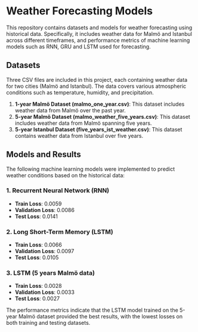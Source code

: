 # Weather Forecasting Models

This repository contains datasets and models for weather forecasting using historical data. Specifically, it includes weather data for Malmö and Istanbul across different timeframes, and performance metrics of machine learning models such as RNN, GRU and LSTM used for forecasting.

## Datasets

Three CSV files are included in this project, each containing weather data for two cities (Malmö and Istanbul). The data covers various atmospheric conditions such as temperature, humidity, and precipitation.

1. **1-year Malmö Dataset (malmo_one_year.csv)**: This dataset includes weather data from Malmö over the past year.
2. **5-year Malmö Dataset (malmo_weather_five_years.csv)**: This dataset includes weather data from Malmö spanning five years.
3. **5-year Istanbul Dataset (five_years_ist_weather.csv)**: This dataset contains weather data from Istanbul over five years.


## Models and Results

The following machine learning models were implemented to predict weather conditions based on the historical data:

### 1. Recurrent Neural Network (RNN)

- **Train Loss**: 0.0059
- **Validation Loss**: 0.0086
- **Test Loss**: 0.0141

### 2. Long Short-Term Memory (LSTM)

- **Train Loss**: 0.0066
- **Validation Loss**: 0.0097
- **Test Loss**: 0.0105

### 3. LSTM (5 years Malmö data)

- **Train Loss**: 0.0028
- **Validation Loss**: 0.0033
- **Test Loss**: 0.0027

The performance metrics indicate that the LSTM model trained on the 5-year Malmö dataset provided the best results, with the lowest losses on both training and testing datasets.